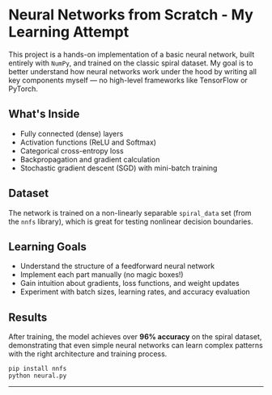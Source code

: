 <h1> Neural Networks from Scratch - My Learning Attempt</h1>

<p>
  This project is a hands-on implementation of a basic neural network, built entirely with <code>NumPy</code>, and trained on the classic spiral dataset. My goal is to better understand how neural networks work under the hood by writing all key components myself — no high-level frameworks like TensorFlow or PyTorch.
</p>

<h2> What's Inside</h2>
<ul>
  <li>Fully connected (dense) layers</li>
  <li>Activation functions (ReLU and Softmax)</li>
  <li>Categorical cross-entropy loss</li>
  <li>Backpropagation and gradient calculation</li>
  <li>Stochastic gradient descent (SGD) with mini-batch training</li>
</ul>

<h2> Dataset</h2>
<p>
  The network is trained on a non-linearly separable <code>spiral_data</code> set (from the <code>nnfs</code> library), which is great for testing nonlinear decision boundaries.
</p>

<h2> Learning Goals</h2>
<ul>
  <li>Understand the structure of a feedforward neural network</li>
  <li>Implement each part manually (no magic boxes!)</li>
  <li>Gain intuition about gradients, loss functions, and weight updates</li>
  <li>Experiment with batch sizes, learning rates, and accuracy evaluation</li>
</ul>

<h2> Results</h2>
<p>
  After training, the model achieves over <strong>96% accuracy</strong> on the spiral dataset, demonstrating that even simple neural networks can learn complex patterns with the right architecture and training process.
</p>


<pre><code>pip install nnfs
python neural.py
</code></pre>

<hr>

